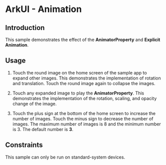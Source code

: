 # ArkUI - Animation

## Introduction

This sample demonstrates the effect of the **AnimatorProperty** and **Explicit Animation**.

## Usage

1. Touch the round image on the home screen of the sample app to expand other images. This demonstrates the implementation of rotation and translation. Touch the round image again to collapse the images.

2. Touch any expanded image to play the **AnimatorProperty**. This demonstrates the implementation of the rotation, scaling, and opacity change of the image.

3. Touch the plus sign at the bottom of the home screen to increase the number of images. Touch the minus sign to decrease the number of images. The maximum number of images is 8 and the minimum number is 3. The default number is **3**.

## Constraints

This sample can only be run on standard-system devices.
